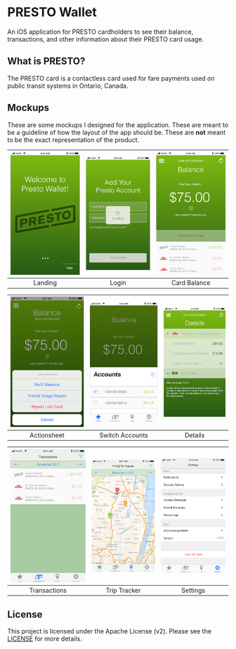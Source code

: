 # PRESTO Wallet
An iOS application for PRESTO cardholders to see their balance, transactions, and other information about their PRESTO card usage.

## What is PRESTO?
The PRESTO card is a contactless card used for fare payments used on public transit systems in Ontario, Canada.

## Mockups
These are some mockups I designed for the application. These are meant to be a guideline of how the layout of the app should be. These are **not** meant to be the exact representation of the product.

| ![Landing screen](mockups/landing.png)  | ![Login screen](mockups/login.png) | ![Balance screen](mockups/balance.png) |
|:---:|:---:|:---:|
| Landing | Login | Card Balance |

| ![Actionsheet screen](mockups/actionsheet.png)  | ![Switch accounts screen](mockups/accounts.png) | ![Details screen](mockups/details.png) |
|:---:|:---:|:---:|
| Actionsheet | Switch Accounts | Details |

| ![Transactions screen](mockups/transactions.png)  | ![Map screen](mockups/map.png) | ![Settings screen](mockups/settings.png) |
|:---:|:---:|:---:|
| Transactions | Trip Tracker | Settings |

## License
This project is licensed under the Apache License (v2). Please see the [LICENSE](LICENSE) for more details.
